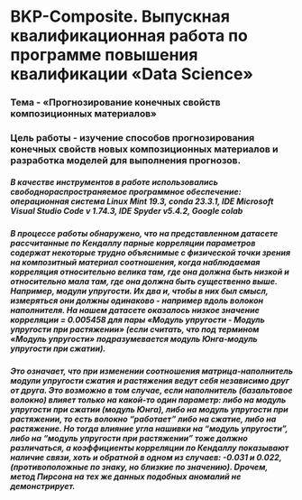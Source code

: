 # BKP-Composite. Выпускная квалификационная работа по программе повышения квалификации «Data Science» 
### Тема - «Прогнозирование конечных свойств композиционных материалов» 
### Цель работы - изучение способов прогнозирования конечных свойств новых композиционных материалов и разработка моделей для выполнения прогнозов. 
##### В качестве инструментов в работе использовались свободнораспространяемое программное обеспечение: операционная система Linux Mint 19.3, conda 23.3.1, IDE Microsoft Visual Studio Code v 1.74.3, IDE Spyder v5.4.2, Google colab
##### В процессе работы обнаружено, что на представленном датасете рассчитанные по Кендаллу парные корреляции параметров содержат некоторые трудно объяснимые с физической точки зрения на композитный материал соотношения, когда наблюдаемая корреляция относительно велика там, где она должна быть низкой и относительно мала там, где она должна быть существенно выше. Например, модули упругости.  Их два и, чтобы в них был смысл, измеряться они должны одинаково - например вдоль волокон наполнителя. На нашем датасете оказалось низкое значение корреляции = 0.005458 для пары «Модуль упругости - Модуль упругости при растяжении» (если считать, что под термином «Модуль упругости» подразумевается модуль Юнга-модуль упругости при сжатии). 
##### Это  означает, что при изменении соотношения матрица-наполнитель модули упругости сжатия и растяжения ведут себя независимо друг от друга. Это возможно в том случае, если наполнитель (базальтовое волокно) влияет только на какой-то один параметр: либо на модуль упругости при сжатии (модуль Юнга), либо на модуль упругости при растяжении, то есть волокно “работает” либо на сжатие, либо на растяжение. Но тогда влияние угла нашивки на “модуль упругости”, либо на “модуль упругости при растяжении” тоже должно различаться, а коэффициенты корреляции по Кендаллу показывают наличие связи, хоть и обратной в одном из случаев: -0.031 и  0.022, (противоположные по знаку, но близкие по значению). Dрочем, метод Пирсона на тех же данных подобных аномалий не демонстрирует.
